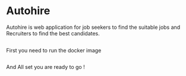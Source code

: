 # Autohire 

Autohire is web application for job seekers to find the suitable jobs and Recruiters to find the best candidates.

## 

First you need to run the docker image

```docker-compose up -d

```
And All set you are ready to go !







